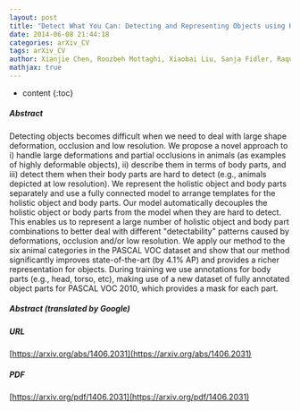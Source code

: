 ```yaml
---
layout: post
title: "Detect What You Can: Detecting and Representing Objects using Holistic Models and Body Parts"
date: 2014-06-08 21:44:18
categories: arXiv_CV
tags: arXiv_CV
author: Xianjie Chen, Roozbeh Mottaghi, Xiaobai Liu, Sanja Fidler, Raquel Urtasun, Alan Yuille
mathjax: true
---
```


* content
{:toc}

##### Abstract
Detecting objects becomes difficult when we need to deal with large shape deformation, occlusion and low resolution. We propose a novel approach to i) handle large deformations and partial occlusions in animals (as examples of highly deformable objects), ii) describe them in terms of body parts, and iii) detect them when their body parts are hard to detect (e.g., animals depicted at low resolution). We represent the holistic object and body parts separately and use a fully connected model to arrange templates for the holistic object and body parts. Our model automatically decouples the holistic object or body parts from the model when they are hard to detect. This enables us to represent a large number of holistic object and body part combinations to better deal with different "detectability" patterns caused by deformations, occlusion and/or low resolution. We apply our method to the six animal categories in the PASCAL VOC dataset and show that our method significantly improves state-of-the-art (by 4.1% AP) and provides a richer representation for objects. During training we use annotations for body parts (e.g., head, torso, etc), making use of a new dataset of fully annotated object parts for PASCAL VOC 2010, which provides a mask for each part.

##### Abstract (translated by Google)


##### URL
[https://arxiv.org/abs/1406.2031](https://arxiv.org/abs/1406.2031)

##### PDF
[https://arxiv.org/pdf/1406.2031](https://arxiv.org/pdf/1406.2031)

